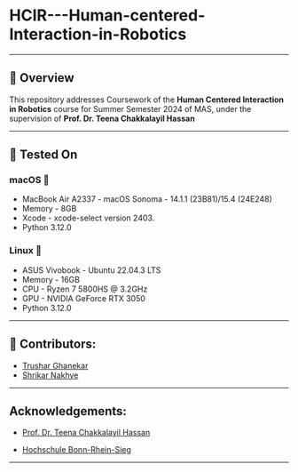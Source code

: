 # HCIR---Human-centered-Interaction-in-Robotics

---

## 📌 Overview
This repository addresses Coursework of the **Human Centered Interaction in Robotics** course for Summer Semester 2024 of MAS, under the supervision of **Prof. Dr. Teena Chakkalayil Hassan**


---
## 🧪 Tested On
### macOS 
  - MacBook Air A2337 - macOS Sonoma - 14.1.1 (23B81)/15.4 (24E248)
  - Memory - 8GB
  - Xcode - xcode-select version 2403.
  - Python 3.12.0

### Linux 🐧
  - ASUS Vivobook - Ubuntu 22.04.3 LTS
  - Memory - 16GB
  - CPU - Ryzen 7 5800HS @ 3.2GHz
  - GPU - NVIDIA GeForce RTX 3050
  - Python 3.12.0

---

## 👥 Contributors:
- [Trushar Ghanekar](https://github.com/Trushar2411)
- [Shrikar Nakhye](https://github.com/ItsShriks)

---

## Acknowledgements:
- [Prof. Dr. Teena Chakkalayil Hassan](https://www.h-brs.de/en/inf/prof-dr-teena-chakkalayil-hassan)

- [Hochschule Bonn-Rhein-Sieg](https://www.h-brs.de/de)

---
